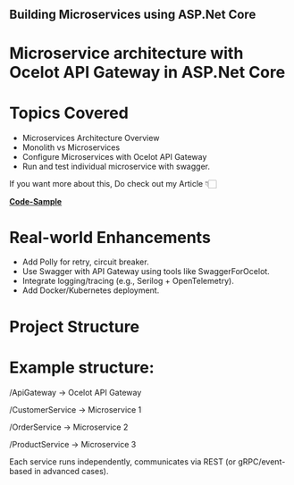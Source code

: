 ## Building Microservices using ASP.Net Core

# Microservice architecture with Ocelot API Gateway in ASP.Net Core

# Topics Covered
- Microservices Architecture Overview
- Monolith vs Microservices
- Configure Microservices with Ocelot API Gateway 
- Run and test individual microservice with swagger.

If you want more about this, Do check out my Article 👇🏻

[**Code-Sample**](https://www.code-sample.com/ "Code-Sample")

# Real-world Enhancements
- Add Polly for retry, circuit breaker.
- Use Swagger with API Gateway using tools like SwaggerForOcelot.
- Integrate logging/tracing (e.g., Serilog + OpenTelemetry).
- Add Docker/Kubernetes deployment.

# Project Structure
# Example structure:

/ApiGateway           → Ocelot API Gateway

/CustomerService      → Microservice 1

/OrderService         → Microservice 2

/ProductService       → Microservice 3

Each service runs independently, communicates via REST (or gRPC/event-based in advanced cases).

